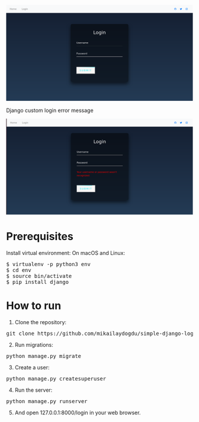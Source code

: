 <img src="screenshot/login.png"/>

Django custom login error message

<img src="screenshot/loginerror.png"/>

<h1>Prerequisites</h1>

Install virtual environment:
On macOS and Linux:

<pre>
$ virtualenv -p python3 env
$ cd env
$ source bin/activate
$ pip install django
</pre>

<h1>How to run</h1>

1. Clone the repository:
<pre>git clone https://github.com/mikailaydogdu/simple-django-login.git</pre>

2. Run migrations:
<pre>python manage.py migrate</pre>

3. Create a user:
<pre>python manage.py createsuperuser</pre>

4. Run the server:
<pre>python manage.py runserver</pre>

5. And open 127.0.0.1:8000/login in your web browser.
